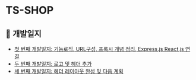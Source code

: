 # TS-SHOP
## 👑 개발일지
- [첫 번째 개발일지: 기능로직, URL구성, 프록시 개념 정리, Express.js React.js 연결](https://www.notion.so/2021-03-01-e54f0880735e4238a1a8dcb544ee64db) 
- [두 번째 개발일지: 로고 및 헤더 추가](https://www.notion.so/2021-03-07-867794768bd04afda96a957a4d795cce)
- [세 번째 개발일지: 헤더 레이아웃 완성 및 다음 계획](https://www.notion.so/2021-03-14-337de29f43df425a924b8981ba624300)